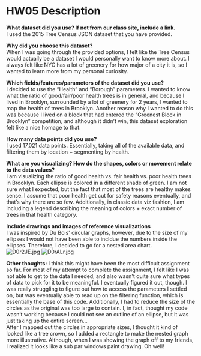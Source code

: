 # HW05 Description
**What dataset did you use? If not from our class site, include a link.**  
I used the 2015 Tree Census JSON dataset that you have provided.
  
**Why did you choose this dataset?**  
When I was going through the provided options, I felt like the Tree Census would actually be a dataset I would personally want to know more about. I always felt like NYC has a lot of greenery for how major of a city it is, so I wanted to learn more from my personal curiosity.  

**Which fields/features/parameters of the dataset did you use?**  
I decided to use the “Health” and “Borough” parameters. I wanted to know what the ratio of good/fair/poor health trees is in general, and because I lived in Brooklyn, surrounded by a lot of greenery for 2 years, I wanted to  map the health of trees in Brooklyn. Another reason why I wanted to do this was because I lived on a block that had entered the “Greenest Block in Brooklyn” competition, and although it didn’t win, this dataset exploration felt like a nice homage to that.  
  
**How many data points did you use?**  
I used 17,021 data points. Essentially, taking all of the available data, and filtering them by location + segmenting by health.  

**What are you visualizing? How do the shapes, colors or movement relate to the data values?**  
I am visualizing the ratio of good health vs. fair health vs. poor health trees in Brooklyn. Each ellipse is colored in a different shade of green. I am not sure what I expected, but the fact that most of the trees are healthy makes sense. I assume that poor health get cut for safety reasons eventually, and that’s why there are so few. Additionally, in classic data viz fashion, I am including a legend describing the meaning of colors + exact number of trees in that health category.  

**Include drawings and images of reference visualizations**  
I was inspired by Du Bois' circular graphs, however, due to the size of my ellipses I would not have been able to incldue the numbers inside the ellipses. Therefore, I decided to go for a nested area chart.  
![D0r2JE.jpg](https://imgpile.com/images/D0r2JE.jpg)
![D0rALr.jpg](https://imgpile.com/images/D0rALr.jpg)  

**Other thoughts:** 
I think this might have been the most difficult assignment so far. For most of my attempt to complete the assignment, I felt like I was not able to get to the data I needed, and also wasn't quite sure what types of data to pick for it to be meaningful. I eventually figured it out, though.  I was really struggling to figure out how to access the parameters I settled on, but was eventually able to read up on the filtering function, which is essentially the base of this code. Additionally, I had to reduce the size of the circles as the original was too large to contain. I, in fact, thought my code wasn’t working because I could not see an outline of an ellipse, but it was just taking up the entire screen…  
After I mapped out the circles in appropriate sizes, I thought it kind of looked like a tree crown, so I added a rectangle to make the nested graph more illustrative. Although, when I was showing the graph off to my friends, I realized it looks like a sub par windows paint drawing. Oh well!
